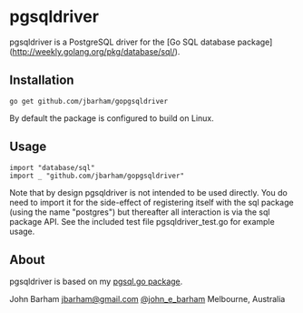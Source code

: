 pgsqldriver
===========

pgsqldriver is a PostgreSQL driver for the [Go SQL database package]
(http://weekly.golang.org/pkg/database/sql/).

Installation
------------

	go get github.com/jbarham/gopgsqldriver

By default the package is configured to build on Linux.

Usage
-----

	import "database/sql"
	import _ "github.com/jbarham/gopgsqldriver"
		
Note that by design pgsqldriver is not intended to be used directly.
You do need to import it for the side-effect of registering itself with
the sql package (using the name "postgres") but thereafter all interaction
is via the sql package API.  See the included test file pgsqldriver_test.go
for example usage.

About
-----

pgsqldriver is based on my [pgsql.go package](https://github.com/jbarham/pgsql.go).

John Barham 
jbarham@gmail.com 
[@john_e_barham](http://www.twitter.com/john_e_barham) 
Melbourne, Australia
